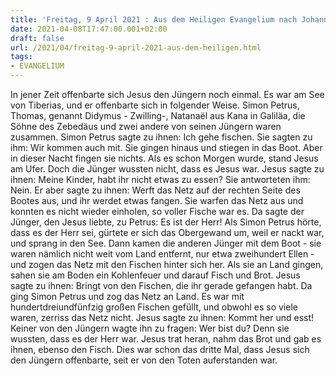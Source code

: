 ```yaml
---
title: 'Freitag, 9 April 2021 : Aus dem Heiligen Evangelium nach Johannes - Joh 21,1-14.'
date: 2021-04-08T17:47:00.001+02:00
draft: false
url: /2021/04/freitag-9-april-2021-aus-dem-heiligen.html
tags: 
- EVANGELIUM
---
```


In jener Zeit offenbarte sich Jesus den Jüngern noch einmal. Es war am See von Tiberias, und er offenbarte sich in folgender Weise. Simon Petrus, Thomas, genannt Didymus - Zwilling-, Natanaël aus Kana in Galiläa, die Söhne des Zebedäus und zwei andere von seinen Jüngern waren zusammen. Simon Petrus sagte zu ihnen: Ich gehe fischen. Sie sagten zu ihm: Wir kommen auch mit. Sie gingen hinaus und stiegen in das Boot. Aber in dieser Nacht fingen sie nichts. Als es schon Morgen wurde, stand Jesus am Ufer. Doch die Jünger wussten nicht, dass es Jesus war. Jesus sagte zu ihnen: Meine Kinder, habt ihr nicht etwas zu essen? Sie antworteten ihm: Nein. Er aber sagte zu ihnen: Werft das Netz auf der rechten Seite des Bootes aus, und ihr werdet etwas fangen. Sie warfen das Netz aus und konnten es nicht wieder einholen, so voller Fische war es. Da sagte der Jünger, den Jesus liebte, zu Petrus: Es ist der Herr! Als Simon Petrus hörte, dass es der Herr sei, gürtete er sich das Obergewand um, weil er nackt war, und sprang in den See. Dann kamen die anderen Jünger mit dem Boot - sie waren nämlich nicht weit vom Land entfernt, nur etwa zweihundert Ellen - und zogen das Netz mit den Fischen hinter sich her. Als sie an Land gingen, sahen sie am Boden ein Kohlenfeuer und darauf Fisch und Brot. Jesus sagte zu ihnen: Bringt von den Fischen, die ihr gerade gefangen habt. Da ging Simon Petrus und zog das Netz an Land. Es war mit hundertdreiundfünfzig großen Fischen gefüllt, und obwohl es so viele waren, zerriss das Netz nicht. Jesus sagte zu ihnen: Kommt her und esst! Keiner von den Jüngern wagte ihn zu fragen: Wer bist du? Denn sie wussten, dass es der Herr war. Jesus trat heran, nahm das Brot und gab es ihnen, ebenso den Fisch. Dies war schon das dritte Mal, dass Jesus sich den Jüngern offenbarte, seit er von den Toten auferstanden war.